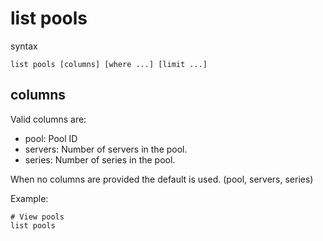 list pools
==========

syntax

	list pools [columns] [where ...] [limit ...]

columns
-------
Valid columns are:

- pool: Pool ID
- servers: Number of servers in the pool.
- series: Number of series in the pool.

When no columns are provided the default is used. (pool, servers, series)

Example:

	# View pools
	list pools
	